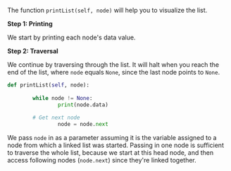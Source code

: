 <!--title={Print the Doubly Linked List - Explain}--> 

<!--badges={Algorithms:12,Python:9}-->

<!--concepts={The Linked List}-->

The function `printList(self, node)` will help you to visualize the list. 

**Step 1: Printing**

We start by printing each node's data value. 

**Step 2: Traversal**

We continue by traversing through the list. It will halt when you reach the end of the list, where `node` equals `None`, since the last node points to `None`. 

```python
def printList(self, node): 
  
		while node != None: 
				print(node.data)
        
        # Get next node
				node = node.next
```

We pass `node` in as a parameter assuming it is the variable assigned to a node from which a linked list was started. Passing in one node is sufficient to traverse the whole list, because we start at this head node, and then access following nodes (`node.next`) since they're linked together. 